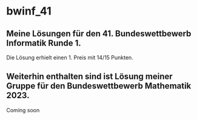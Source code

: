 # bwinf_41
## Meine Lösungen für den 41. Bundeswettbewerb Informatik Runde 1.

Die Lösung erhielt einen 1. Preis mit 14/15 Punkten.



## Weiterhin enthalten sind ist Lösung meiner Gruppe für den Bundeswettbewerb Mathematik 2023.

Coming soon

